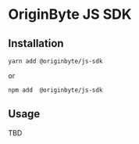 # OriginByte JS SDK

## Installation

```
yarn add @originbyte/js-sdk
```

or 

```
npm add  @originbyte/js-sdk
```

## Usage

TBD